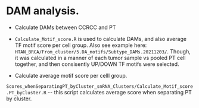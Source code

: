 # DAM analysis.

  * Calculate DAMs between CCRCC and PT

   + ```Calculate_Motif_score.R``` is used to calculate DAMs, and also average TF motif score per cell group. Also see example here: ```HTAN_BRCA/From_cluster/5.DA_motifs/Subtype_DAMs.20211203/```. Though, it was calculated in a manner of each tumor sample vs pooled PT cell together, and then consisently UP/DOWN TF motifs were selected.


  * Calculate average motif score per celll group.

```Scores_whenSeparatingPT_byCluster_snRNA_Clusters/Calculate_Motif_score.PT_byCluster.R``` -- this script calculates average score when separating PT by cluster.
